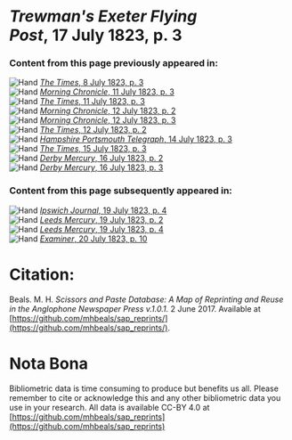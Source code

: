 # *Trewman's Exeter Flying Post*, 17 July 1823, p. 3  
  
### Content from this page previously appeared in:  
![Hand](http://scissorsandpaste.net/wp-content/uploads/2017/06/smallhandpointer.png) [*The Times*, 8 July 1823, p. 3](https://mhbeals.github.io/sap_html/The-Times/The-Times-8-July-1823-p-3)  
![Hand](http://scissorsandpaste.net/wp-content/uploads/2017/06/smallhandpointer.png) [*Morning Chronicle*, 11 July 1823, p. 3](https://mhbeals.github.io/sap_html/Morning-Chronicle/Morning-Chronicle-11-July-1823-p-3)  
![Hand](http://scissorsandpaste.net/wp-content/uploads/2017/06/smallhandpointer.png) [*The Times*, 11 July 1823, p. 3](https://mhbeals.github.io/sap_html/The-Times/The-Times-11-July-1823-p-3)  
![Hand](http://scissorsandpaste.net/wp-content/uploads/2017/06/smallhandpointer.png) [*Morning Chronicle*, 12 July 1823, p. 2](https://mhbeals.github.io/sap_html/Morning-Chronicle/Morning-Chronicle-12-July-1823-p-2)  
![Hand](http://scissorsandpaste.net/wp-content/uploads/2017/06/smallhandpointer.png) [*Morning Chronicle*, 12 July 1823, p. 3](https://mhbeals.github.io/sap_html/Morning-Chronicle/Morning-Chronicle-12-July-1823-p-3)  
![Hand](http://scissorsandpaste.net/wp-content/uploads/2017/06/smallhandpointer.png) [*The Times*, 12 July 1823, p. 2](https://mhbeals.github.io/sap_html/The-Times/The-Times-12-July-1823-p-2)  
![Hand](http://scissorsandpaste.net/wp-content/uploads/2017/06/smallhandpointer.png) [*Hampshire Portsmouth Telegraph*, 14 July 1823, p. 3](https://mhbeals.github.io/sap_html/Hampshire-Portsmouth-Telegraph/Hampshire-Portsmouth-Telegraph-14-July-1823-p-3)  
![Hand](http://scissorsandpaste.net/wp-content/uploads/2017/06/smallhandpointer.png) [*The Times*, 15 July 1823, p. 3](https://mhbeals.github.io/sap_html/The-Times/The-Times-15-July-1823-p-3)  
![Hand](http://scissorsandpaste.net/wp-content/uploads/2017/06/smallhandpointer.png) [*Derby Mercury*, 16 July 1823, p. 2](https://mhbeals.github.io/sap_html/Derby-Mercury/Derby-Mercury-16-July-1823-p-2)  
![Hand](http://scissorsandpaste.net/wp-content/uploads/2017/06/smallhandpointer.png) [*Derby Mercury*, 16 July 1823, p. 3](https://mhbeals.github.io/sap_html/Derby-Mercury/Derby-Mercury-16-July-1823-p-3)  
  
### Content from this page subsequently appeared in:  
![Hand](http://scissorsandpaste.net/wp-content/uploads/2017/06/smallhandpointer.png) [*Ipswich Journal*, 19 July 1823, p. 4](https://mhbeals.github.io/sap_html/Ipswich-Journal/Ipswich-Journal-19-July-1823-p-4)  
![Hand](http://scissorsandpaste.net/wp-content/uploads/2017/06/smallhandpointer.png) [*Leeds Mercury*, 19 July 1823, p. 2](https://mhbeals.github.io/sap_html/Leeds-Mercury/Leeds-Mercury-19-July-1823-p-2)  
![Hand](http://scissorsandpaste.net/wp-content/uploads/2017/06/smallhandpointer.png) [*Leeds Mercury*, 19 July 1823, p. 4](https://mhbeals.github.io/sap_html/Leeds-Mercury/Leeds-Mercury-19-July-1823-p-4)  
![Hand](http://scissorsandpaste.net/wp-content/uploads/2017/06/smallhandpointer.png) [*Examiner*, 20 July 1823, p. 10](https://mhbeals.github.io/sap_html/Examiner/Examiner-20-July-1823-p-10)  


# Citation: 

Beals. M. H. *Scissors and Paste Database: A Map of Reprinting and Reuse in the Anglophone Newspaper Press v.1.0.1.* 2 June 2017. Available at [https://github.com/mhbeals/sap_reprints/](https://github.com/mhbeals/sap_reprints/). 

# Nota Bona

Bibliometric data is time consuming to produce but benefits us all. Please remember to cite or acknowledge this and any other bibliometric data you use in your research. All data is available CC-BY 4.0 at [https://github.com/mhbeals/sap_reprints](https://github.com/mhbeals/sap_reprints)